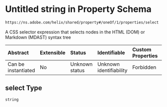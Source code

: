 # Untitled string in Property Schema

```txt
https://ns.adobe.com/helix/shared/property#/oneOf/1/properties/select
```

A CSS selector expression that selects nodes in the HTML (DOM) or Markdown (MDAST) syntax tree

| Abstract            | Extensible | Status         | Identifiable            | Custom Properties | Additional Properties | Access Restrictions | Defined In                                                           |
| :------------------ | :--------- | :------------- | :---------------------- | :---------------- | :-------------------- | :------------------ | :------------------------------------------------------------------- |
| Can be instantiated | No         | Unknown status | Unknown identifiability | Forbidden         | Allowed               | none                | [property.schema.json*](property.schema.json "open original schema") |

## select Type

`string`
